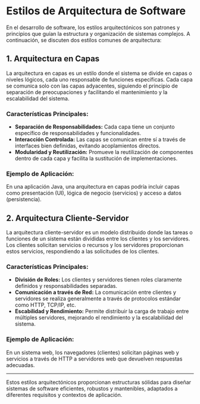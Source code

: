 # Estilos de Arquitectura de Software

En el desarrollo de software, los estilos arquitectónicos son patrones y principios que guían la estructura y organización de sistemas complejos. A continuación, se discuten dos estilos comunes de arquitectura:

## 1. Arquitectura en Capas

La arquitectura en capas es un estilo donde el sistema se divide en capas o niveles lógicos, cada uno responsable de funciones específicas. Cada capa se comunica solo con las capas adyacentes, siguiendo el principio de separación de preocupaciones y facilitando el mantenimiento y la escalabilidad del sistema.

### Características Principales:
- **Separación de Responsabilidades:** Cada capa tiene un conjunto específico de responsabilidades y funcionalidades.
- **Interacción Controlada:** Las capas se comunican entre sí a través de interfaces bien definidas, evitando acoplamientos directos.
- **Modularidad y Reutilización:** Promueve la reutilización de componentes dentro de cada capa y facilita la sustitución de implementaciones.

### Ejemplo de Aplicación:
En una aplicación Java, una arquitectura en capas podría incluir capas como presentación (UI), lógica de negocio (servicios) y acceso a datos (persistencia).

## 2. Arquitectura Cliente-Servidor

La arquitectura cliente-servidor es un modelo distribuido donde las tareas o funciones de un sistema están divididas entre los clientes y los servidores. Los clientes solicitan servicios o recursos y los servidores proporcionan estos servicios, respondiendo a las solicitudes de los clientes.

### Características Principales:
- **División de Roles:** Los clientes y servidores tienen roles claramente definidos y responsabilidades separadas.
- **Comunicación a través de Red:** La comunicación entre clientes y servidores se realiza generalmente a través de protocolos estándar como HTTP, TCP/IP, etc.
- **Escabilidad y Rendimiento:** Permite distribuir la carga de trabajo entre múltiples servidores, mejorando el rendimiento y la escalabilidad del sistema.

### Ejemplo de Aplicación:
En un sistema web, los navegadores (clientes) solicitan páginas web y servicios a través de HTTP a servidores web que devuelven respuestas adecuadas.

---

Estos estilos arquitectónicos proporcionan estructuras sólidas para diseñar sistemas de software eficientes, robustos y mantenibles, adaptados a diferentes requisitos y contextos de aplicación.
